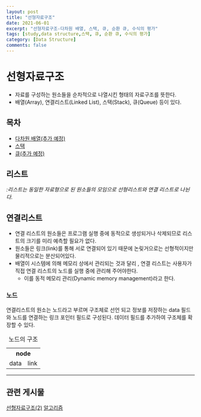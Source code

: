 ```yaml
---
layout: post
title: "선형자료구조"
date: 2021-06-01
excerpt: "선형자료구조-다차원 배열, 스택, 큐, 순환 큐, 수식의 평가"
tags: [study,data structure,스택, 큐, 순환 큐, 수식의 평가]
category: [Data Structure]
comments: false
---
```

# 선형자료구조
* 자료를 구성하는 원소들을 순차적으로 나열시킨 형태의 자료구조를 뜻한다.
* 배열(Array), 연결리스트(Linked List), 스택(Stack), 큐(Queue) 등이 있다.

## 목차
* [다차원 배열(추가 예정)](#다차원-배열)
* [스택](#스택)
* [큐(추가 예정)](#큐)

## 리스트
*:리스트는 동일한 자료형으로 된 원소들의 모임으로 선형리스트와 연결 리스트로 나뉜다.*

## 연결리스트
* 연결 리스트의 원소들은 프로그램 실행 중에 동적으로 생성되거나 삭제되므로 리스트의 크기를 미리 예측할 필요가 없다. 
* 원소들은 링크(link)를 통해 서로 연결되어 있기 때문에 논맂거으로는 선형적이지만 물리적으로는 분산되어있다.
* 배열이 시스템에 의해 메모리 상에서 관리되는 것과 달리 , 연결 리스트는 사용자가 직접 연결 리스트의 노드를 실행 중에 관리해 주어야한다.
   * 이를 동적 메모리 관리(Dynamic memory management)라고 한다.

### 노드
연결리스트의 원소는 노드라고 부르며 구조체로 선언 되고 정보를 저장하는 data 필드와 노드를 연결하는 링크 포인터 필드로 구성된다. 데이터 필드를 추가하여 구조체를 확장할 수 있다. 

<table align="center">
	<th colspan="2" align="center">
		node
	</th>
	<tr>
		<td>data</td>
		<td>link</td>
	</tr>
	<caption>노드의 구조</caption>
</table>










***
## 관련 게시물
<a href="https://kimdahui42.github.io/linear(2)/">선형자료구조(2)</a>
<a href="https://kimdahui42.github.io/categories/Data%20Structure/">알고리즘</a>